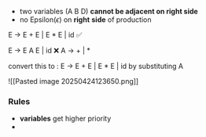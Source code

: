 - two variables (A B D) **cannot be adjacent on right side**
- no Epsilon($\epsilon$) on **right** **side** of production

E -> E + E | E * E | id ✅

E -> E A E | id 
❌
A -> + | * 

convert this to : E -> E + E | E * E | id by substituting A 

![[Pasted image 20250424123650.png]]

### Rules
- **variables** get higher priority
-  